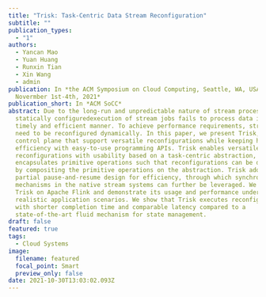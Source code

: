 ```yaml
---
title: "Trisk: Task-Centric Data Stream Reconfiguration"
subtitle: ""
publication_types:
  - "1"
authors:
  - Yancan Mao
  - Yuan Huang
  - Runxin Tian
  - Xin Wang
  - admin
publication: In *the ACM Symposium on Cloud Computing, Seattle, WA, USA,
  Novermber 1st-4th, 2021*
publication_short: In *ACM SoCC*
abstract: Due to the long-run and unpredictable nature of stream processing, any
  statically configuredexecution of stream jobs fails to process data in a
  timely and efficient manner. To achieve performance requirements, stream jobs
  need to be reconfigured dynamically. In this paper, we present Trisk, a
  control plane that support versatile reconfigurations while keeping high
  efficiency with easy-to-use programming APIs. Trisk enables versatile
  reconfigurations with usability based on a task-centric abstraction, and
  encapsulates primitive operations such that reconfigurations can be described
  by compositing the primitive operations on the abstraction. Trisk adopts a
  partial pause-and-resume design for efficiency, through which synchronization
  mechanisms in the native stream systems can further be leveraged. We implement
  Trisk on Apache Flink and demonstrate its usage and performance under
  realistic application scenarios. We show that Trisk executes reconfigurations
  with shorter completion time and comparable latency compared to a
  state-of-the-art fluid mechanism for state management.
draft: false
featured: true
tags:
  - Cloud Systems
image:
  filename: featured
  focal_point: Smart
  preview_only: false
date: 2021-10-30T13:03:02.093Z
---
```

